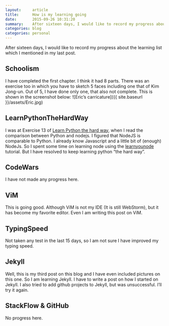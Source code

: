 ```yaml
---
layout:     article
title:      How is my learning going
date:       2015-09-26 10:31:20
summary:    After sixteen days, I would like to record my progress about the learning list which I mentioned in my last post.
categories: blog
categories: personal
---
```

After sixteen days, I would like to record my progress about the learning list which I mentioned in my last post.
<!--more-->

Schoolism
---------
I have completed the first chapter. I think it had 8 parts. There was an exercise too in which you have to sketch 5 faces including one that of Kim Jong-un. Out of 5, I have done only one, that also not complete.
This is shown in the screenshot below:
![Eric’s carricature]({{ site.baseurl }}/assets/Eric.jpg)


LearnPythonTheHardWay
--------------------
I was at Exercise 13 of [Learn Python the hard way](http://learnpythonthehardway.org/book/), when I read the comparison between Python and nodejs. I figured that NodeJS is comparable to Python. I already know Javascript and a little bit of (enough) NodeJs. So I spent some time on learning node using the [learnyounode](https://github.com/workshopper/learnyounode) tutorial.
But I have resolved to keep learning python “the hard way”.

CodeWars
--------
I have not made any progress here.


ViM
---
This is going good. Although ViM is not my IDE (It is still WebStorm), but it has become my favorite editor. Even I am writing this post on ViM.


TypingSpeed
----------
Not taken any test in the last 15 days, so I am not sure I have improved my typing speed.


Jekyll
------
Well, this is my third post on this blog and I have even included pictures on this one. So I am learning Jekyll. I have to write a post on how I started on Jekyll.
I also tried to add github projects to Jekyll, but was unsuccessful. I’ll try it again.


StackFlow & GitHub
------------------
No progress here.
